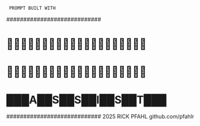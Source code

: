      PROMPT BUILT WITH 
############################
#   𜷡𜴂𜴅𜴀𜷥🮂𜶘𜵈𜶘𜵊𜶚▖𜶘𜷂𜵇▘𜴦𜶻𜵫▘   #
#   𜴅𜴫𜴯𜴀𜴦𜴧𜴱▘𜴱𜴬𜴖𜺨𜴱𜴬𜴨🯦𜴵𜺨𜴢🯦   #
#  ███A██S██S██I██S██T███  #
############################
      2025 RICK PFAHL
     github.com/pfahlr


